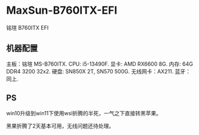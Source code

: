 # MaxSun-B760ITX-EFI

铭瑄 B760ITX EFI


## 机器配置

主板：铭瑄 MS-B760ITX. 
CPU: i5-13490F. 
显卡: AMD RX6600 8G. 
内存: 64G DDR4 3200 32x2. 
硬盘: SN850X 2T, SN570 500G. 
无线网卡：AX211. 
蓝牙：同上. 

[](imgs/info01.png)


## PS

win10升级到win11下使用wsl折腾的半死，一气之下直接转黑苹果。 

黑果折腾了2天基本可用，无线问题还待处理。

